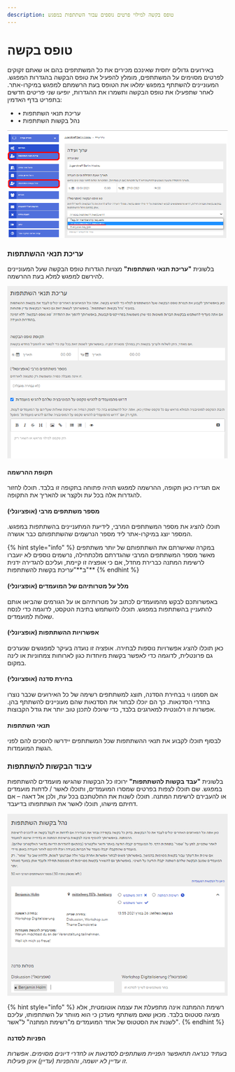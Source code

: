 ```yaml
---
description: טופס בקשה למילוי פרטים נוספים עבור השתתפות במפגש
---
```


# טופס בקשה

באירועים גדולים יחסית שאינכם מכירים את כל המשתתפים בהם או שאתם זקוקים לפרטים מסוימים על המשתתפים, מומלץ להפעיל את טופס הבקשה בהגדרות המפגש. המעוניינים להשתתף במפגש ימלאו את הטופס בעת הרשמתם למפגש במיקרו-אתר. לאחר שתפעילו את טופס הבקשה ותשמרו את ההגדרות, יופיעו שני פריטים חדשים בתפריט בדף האדמין:

* •	עריכת תנאי השתתפות
* •	נהל בקשות השתתפות

![](../../.gitbook/assets/admin-seite-mit-antra-gen_heb-.png)

### עריכת תנאי ההשתתפות

בלשונית **"עריכת תנאי השתתפות"** מצויות הגדרות טופס הבקשה שעל המעוניינים להירשם למפגש למלא בעת ההרשמה.

![](../../.gitbook/assets/ausschnitt-teilnahmebedingungen_heb.png)

#### תקופת ההרשמה

אם תגדירו כאן תקופה, ההרשמה למפגש תהיה פתוחה בתקופה זו בלבד. תוכלו לחזור להגדרות אלה בכל עת ולקצר או להאריך את התקופה.

#### מספר משתתפים מרבי \(אופציונלי\)

תוכלו להציג את מספר המשתתפים המרבי, לידיעת המתעניינים בהשתתפות במפגש. המספר יוצג במיקרו-אתר ליד מספר הנרשמים שהשתתפותם כבר אושרה.

{% hint style="info" %}
במקרה שאישרתם את השתתפותם של יותר משתתפים מאשר מספר המשתתפים המרבי שהגדרתם מלכתחילה, נרשמים נוספים לא יועברו לרשימת המתנה כברירת מחדל, אם כי אופציה זו קיימת, ועליכם להגדירה ידנית ב**"עריכת בקשות להשתתפות"**
{% endhint %}

#### מלל על מטרותיהם של המועמדים \(אופציונלי\)

באפשרותכם לבקש מהמועמדים לכתוב על מטרותיהם או על הגורמים שהביאו אותם להתעניין בהשתתפות במפגש. תוכלו להשתמש בתיבת הטקסט, לדוגמה כדי לנסח שאלות למועמדים.

#### אפשרויות ההשתתפות \(אופציונלי\)

כאן תוכלו להציג אפשרויות נוספות לבחירה. אופציה זו נועדה בעיקר למפגשים שנערכים גם פרונטלית, לדוגמה כדי לאפשר בקשות מיוחדות כגון לארוחות צמחוניות או לינה במקום.

#### בחירת סדנה \(אופציונלי\)

אם תסמנו וי בבחירת הסדנה, תוצג למשתתפים רשימה של כל האירועים שכבר נוצרו בחדרי הסדנאות. כך הם יוכלו לבחור את הסדנאות שהם מעוניינים להשתתף בהן. אפשרות זו רלוונטית למארגנים בלבד, כדי שיוכלו לתכנן טוב יותר את גודל הקבוצות.

#### תנאי השתתפות

לבסוף תוכלו לקבוע את תנאי ההשתתפות שכל המשתתפים יידרשו להסכים להם לפני הגשת המועמדות.

### עיבוד הבקשות להשתתפות

בלשונית **"עבד בקשות להשתתפות"** ירוכזו כל הבקשות שהגישו מועמדים להשתתפות במפגש. שם תוכלו לצפות בפרטים שמסרו המועמדים, ותוכלו לאשר / לדחות מועמדים או להעבירם לרשימת המתנה. תוכלו לשנות את החלטתכם בכל עת, ולכן אל דאגה – אם דחיתם מישהו, תוכלו לאשר את השתתפותו בדיעבד.

![](../../.gitbook/assets/teilnahmeantra-ge-verwalten-_heb.png)

{% hint style="info" %}
רשימת ההמתנה אינה מתפעלת את עצמה אוטומטית, אלא מציגה סטטוס בלבד. מכאן שאם משתתף מעדכן כי הוא מוותר על השתתפותו, עליכם לשנות את הסטטוס של אחד המועמדים מ"רשימת המתנה" ל"אשר".
{% endhint %}

#### הפניות לסדנה

_בעתיד כנראה תתאפשר הפניית משתתפים לסדנאות או לחדרי דיונים מסוימים. אפשרות זו עדיין לא יושמה, וההפניות \(עדיין\) אינן פעילות._

